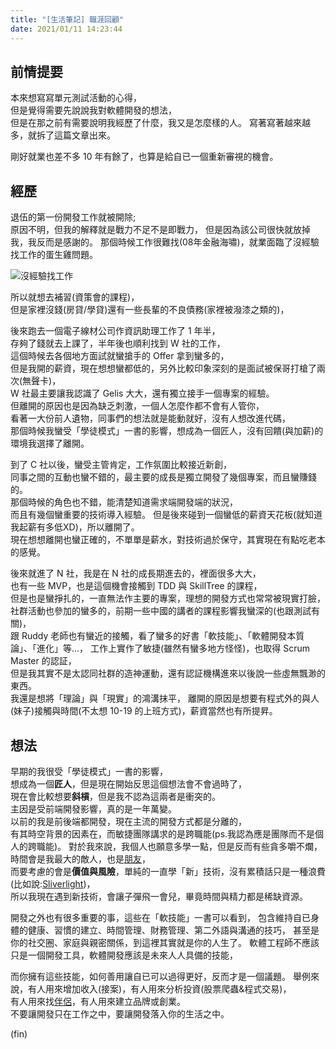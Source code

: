 ```yaml
---
title: "[生活筆記] 職涯回顧"
date: 2021/01/11 14:23:44
---
```


## 前情提要

本來想寫寫單元測試活動的心得，  
但是覺得需要先說說我對軟體開發的想法，  
但是在那之前有需要說明我經歷了什麼，我又是怎麼樣的人。
寫著寫著越來越多，就拆了這篇文章出來。

剛好就業也差不多 10 年有餘了，也算是給自已一個重新審視的機會。

## 經歷

退伍的第一份開發工作就被開除;  
原因不明，但我的解釋就是戰力不足不是即戰力，
但是因為該公司很快就放掉我，我反而是感謝的。
那個時候工作很難找(08年金融海嘯)，就業面臨了沒經驗找工作的蛋生雞問題。

![沒經驗找工作](https://i.imgur.com/C8ArWcY.png)

所以就想去補習(資策會的課程)，  
但是家裡沒錢(房貸/學貸)還有一些長輩的不良債務(家裡被潑漆之類的)，  

後來跑去一個電子線材公司作資訊助理工作了 1 年半，  
存夠了錢就去上課了，半年後也順利找到 W 社的工作，  
這個時候去各個地方面試就蠻搶手的 Offer 拿到蠻多的，  
但是我開的薪資，現在想想蠻都低的，另外比較印象深刻的是面試被保哥打槍了兩次(無聲卡)，  
W 社最主要讓我認識了 Gelis 大大，還有獨立接手一個專案的經驗。  
但離開的原因也是因為缺乏刺激，一個人怎麼作都不會有人管你，  
看著一大份前人遺物，同事們的想法就是能動就好，沒有人想改進代碼，  
那個時候我蠻受「學徒模式」一書的影響，想成為一個匠人，沒有回饋(與加薪)的環境我選擇了離開。

到了 C 社以後，蠻受主管肯定，工作氛圍比較接近新創，  
同事之間的互動也蠻不錯的，最主要的成長是獨立開發了幾個專案，而且蠻賺錢的。  
那個時候的角色也不錯，能清楚知道需求端開發端的狀況，  
而且有幾個蠻重要的技術導入經驗。
但是後來碰到一個蠻低的薪資天花板(就知道我起薪有多低XD)，所以離開了。  
現在想想離開也蠻正確的，不單單是薪水，對技術過於保守，其實現在有點吃老本的感覺。

後來就進了 N 社，我是在 N 社的成長期進去的，裡面很多大大，  
也有一些 MVP，也是這個機會接觸到 TDD 與 SkillTree 的課程，  
但是也是蠻掙扎的，一直無法作主要的專案，理想的開發方式也常常被現實打臉，  
社群活動也參加的蠻多的，前期一些中國的講者的課程影響我蠻深的(也跟測試有關)，  
跟 Ruddy 老師也有蠻近的接觸，看了蠻多的好書「軟技能」、「軟體開發本質論」、「進化」等…，
工作上實作了敏捷(雖然有蠻多地方怪怪)，也取得 Scrum Master 的認証，  
但是我其實不是太認同社群的造神運動，還有認証機構進來以後說一些虛無飄渺的東西。  
我還是想將「理論」與「現實」的鴻溝抹平，
離開的原因是想要有程式外的與人(妹子)接觸與時間(不太想 10-19 的上班方式)，薪資當然也有所提昇。

## 想法

早期的我很受「學徒模式」一書的影響，  
想成為一個**匠人**，但是現在開始反思這個想法會不會過時了，  
現在會比較想要**斜槓**，但是我不認為這兩者是衝突的。  
主因是受前端開發影響，真的是一年萬變。  
以前的我是前後端都開發，現在主流的開發方式都是分離的，  
有其時空背景的因素在，而敏捷團隊講求的是跨職能(ps.我認為應是團隊而不是個人的跨職能)。
對於我來說，我個人也願意多學一點，但是反而有些貪多嚼不爛，  
時間會是我最大的敵人，也是[朋友](https://blog.marsen.me/2016/12/05/2016/be_friend_with_time/)，  
而要考慮的會是**價值與風險**，單純的一直學「新」技術，沒有累積話只是一種浪費(比如說:[Sliverlight](https://zh.wikipedia.org/wiki/Microsoft_Silverlight))，  
所以我現在遇到新技術，會讓子彈飛一會兒，畢竟時間與精力都是稀缺資源。

開發之外也有很多重要的事，這些在「軟技能」一書可以看到，
包含維持自已身體的健康、習慣的建立、時間管理、財務管理、第二外語與溝通的技巧，
甚至是你的社交圈、家庭與親密關係，到這裡其實就是你的人生了。
軟體工程師不應該只是一個開發工具，軟體開發應該是未來人人具備的技能，

而你擁有這些技能，如何善用讓自已可以過得更好，反而才是一個議題。
舉例來說，有人用來增加收入(接案)，有人用來分析投資(股票爬蟲&程式交易)，  
有人用來找[伴侶](https://buzzorange.com/techorange/2019/09/26/find-girlfriend-by-python/)，有人用來建立品牌或創業。  
不要讓開發只在工作之中，要讓開發落入你的生活之中。

(fin)

